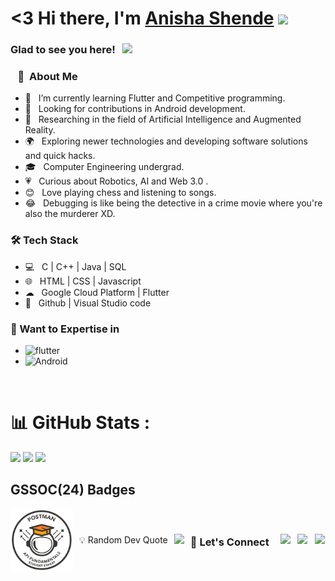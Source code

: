 # <3 Hi there, I'm <a href="https://github.com/AnishaShende" target="_blank">Anisha Shende</a> <img src="https://media.giphy.com/media/hvRJCLFzcasrR4ia7z/giphy.gif" width="25"> 

### Glad to see you here! &nbsp; ![](https://visitor-badge.glitch.me/badge?page_id=AnishaShende)

<h3>&nbsp &nbsp💁&nbsp About Me </h3>

- 🎉 &nbsp; I’m currently learning Flutter and Competitive programming.
- 🌌 &nbsp; Looking for contributions in Android development.
- 🔬 &nbsp; Researching in the field of Artificial Intelligence and Augmented Reality.
- 🌍 &nbsp; Exploring newer technologies and developing software solutions and quick hacks.
- 🎓 &nbsp; Computer Engineering undergrad.
- 💗 &nbsp; Curious about Robotics, AI and Web 3.0 .
- 😊 &nbsp; Love playing chess and listening to songs. 
- 😂 &nbsp; Debugging is like being the detective in a crime movie where you're also the murderer XD. 

<h3>🛠 Tech Stack</h3>

- 💻 &nbsp; C | C++ | Java | SQL
- 🌐 &nbsp; HTML | CSS | Javascript
- ☁ &nbsp; Google Cloud Platform | Flutter
- 🔧 &nbsp; Github | Visual Studio code

<h3> 💪&nbspWant to Expertise in</h3> 

* ![flutter](https://img.shields.io/badge/Flutter-0078D6?style=for-the-badge&logo=flutter&logoColor=white "Flutter")
* ![Android](https://img.shields.io/badge/Android-3DDC84?style=for-the-badge&logo=android&logoColor=white)

</br>

# 📊 GitHub Stats :
![](https://github-readme-stats.vercel.app/api?username=AnishaShende&theme=dark&hide_border=true&include_all_commits=false&count_private=false)
![](https://github-readme-streak-stats.herokuapp.com/?user=AnishaShende&theme=dark&hide_border=true)
![](https://github-readme-stats.vercel.app/api/top-langs/?username=AnishaShende&theme=dark&hide_border=true&include_all_commits=false&count_private=false&layout=compact)

## GSSOC(24) Badges
<div style='display:flex; align-items:center; gap: 10px;' align='center'>
<img src="https://raw.githubusercontent.com/girlscript/gssoc-website-new/main/public/badges/postman.png" width="100px" height="100p
</div>

# 💡 Random Dev Quote 
![](https://quotes-github-readme.vercel.app/api?type=horizontal&theme=radical)

<h3> 👐 Let's Connect </h3>

<p align="center">
&nbsp; <a href="https://twitter.com/Anisha_Shende" target="_blank" rel="noopener noreferrer"><img src="https://github.com/AnishaShende/AnishaShende/assets/91362696/ca0f5e9f-b759-47ea-96ab-50d295175ac5" width="30" /></a>   
&nbsp; <a href="https://www.linkedin.com/in/anishashende/" target="_blank" rel="noopener noreferrer"><img src="https://img.icons8.com/plasticine/100/000000/linkedin.png" width="50" /></a>
&nbsp; <a href="mailto:anishaashende@gmail.com" target="_blank" rel="noopener noreferrer"><img src="https://img.icons8.com/plasticine/100/000000/gmail.png"  width="50" /></a>
</p>
